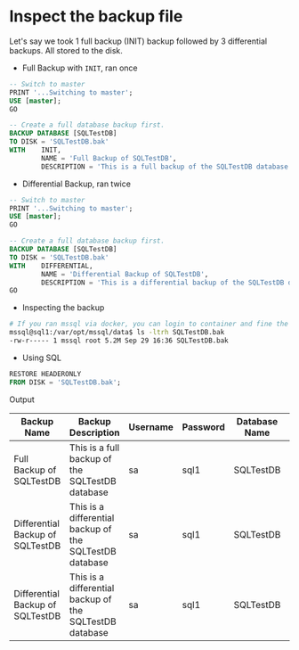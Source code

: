 # Inspect the backup file

Let's say we took 1 full backup (INIT) backup followed by 3 differential backups. All stored to the disk.

- Full Backup with `INIT`, ran once

```sql
-- Switch to master
PRINT '...Switching to master';
USE [master];
GO

-- Create a full database backup first.  
BACKUP DATABASE [SQLTestDB]
TO DISK = 'SQLTestDB.bak'
WITH    INIT,
        NAME = 'Full Backup of SQLTestDB',
        DESCRIPTION = 'This is a full backup of the SQLTestDB database';
```

- Differential Backup, ran twice

```sql
-- Switch to master
PRINT '...Switching to master';
USE [master];
GO

-- Create a full database backup first.  
BACKUP DATABASE [SQLTestDB]
TO DISK = 'SQLTestDB.bak'
WITH    DIFFERENTIAL,
        NAME = 'Differential Backup of SQLTestDB',
        DESCRIPTION = 'This is a differential backup of the SQLTestDB database';
GO
```

- Inspecting the backup

```bash
# If you ran mssql via docker, you can login to container and fine the backup
mssql@sql1:/var/opt/mssql/data$ ls -ltrh SQLTestDB.bak 
-rw-r----- 1 mssql root 5.2M Sep 29 16:36 SQLTestDB.bak
```

- Using SQL

```sql
RESTORE HEADERONLY 
FROM DISK = 'SQLTestDB.bak';
```

Output

| Backup Name                       | Backup Description                                      | Username | Password | Database Name | Position |
|-----------------------------------|---------------------------------------------------------|----------|----------|---------------|----------|
| Full Backup of SQLTestDB          | This is a full backup of the SQLTestDB database         | sa       | sql1     | SQLTestDB     | 1        |
| Differential Backup of SQLTestDB  | This is a differential backup of the SQLTestDB database | sa       | sql1     | SQLTestDB     | 2        |
| Differential Backup of SQLTestDB  | This is a differential backup of the SQLTestDB database | sa       | sql1     | SQLTestDB     | 3        |

